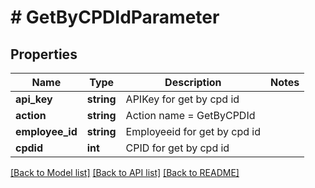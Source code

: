 # # GetByCPDIdParameter

## Properties

Name | Type | Description | Notes
------------ | ------------- | ------------- | -------------
**api_key** | **string** | APIKey for get by cpd id |
**action** | **string** | Action name &#x3D; GetByCPDId |
**employee_id** | **string** | Employeeid for get by cpd id |
**cpdid** | **int** | CPID for get by cpd id |

[[Back to Model list]](../../README.md#models) [[Back to API list]](../../README.md#endpoints) [[Back to README]](../../README.md)
